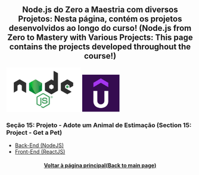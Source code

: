 <h2 align="center">Node.js do Zero a Maestria com diversos Projetos:  Nesta página, contém os projetos desenvolvidos ao longo do curso! (Node.js from Zero to Mastery with Various Projects: This page contains the projects developed throughout the course!)</h2>

<img src="./Logo-Node.jpg" width="200" /> <img src="./Udemy-Logo.png" height="100"/>

### Seção 15: Projeto - Adote um Animal de Estimação (Section 15: Project - Get a Pet)

* [Back-End (NodeJS)]()
* [Front-End (ReactJS)]()

<h4 align="center"><a href="https://github.com/luciano-da-cruz-jr">Voltar à página principal(Back to main page)</a></h4>








